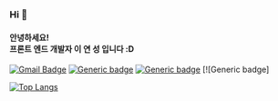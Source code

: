 ### Hi  👋
 <h4>안녕하세요! <br/>
 프론트 엔드 개발자 이 연 성 입니다 :D</h4>


[![Gmail Badge](https://img.shields.io/badge/Gmail-d14836?style=flat-square&logo=Gmail&logoColor=white&link=mailto:snugyun01@gmail.com)](mailto:dustjd1535@gmail.com)
[![Generic badge](https://img.shields.io/badge/-white?style=for-the-badge&logo=About.me&labelColor=white)](https://velog.io/@dustjd1535) [![Generic badge](https://img.shields.io/badge/-white?style=for-the-badge&logo=instagram&labelColor=white)](https://www.instagram.com/yeonseonglee_/) [![Generic badge]

[![Top Langs](https://github-readme-stats.vercel.app/api/top-langs/?username=LEEYEONSEONG)](https://github.com/anuraghazra/github-readme-stats)

<!--
**LEEYEONSEONG/Leeyeonseong** is a ✨ _special_ ✨ repository because its `README.md` (this file) appears on your GitHub profile.

Here are some ideas to get you started:

- 🔭 I’m currently working on ...
- 🌱 I’m currently learning ...
- 👯 I’m looking to collaborate on ...
- 🤔 I’m looking for help with ...
- 💬 Ask me about ...
- 📫 How to reach me: ...
- 😄 Pronouns: ...
- ⚡ Fun fact: ...
-->
